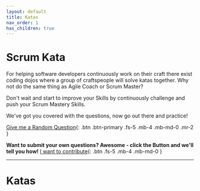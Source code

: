 ```yaml
---
layout: default
title: Katas
nav_order: 1
has_children: true
---
```


# Scrum Kata
For helping software developers continuously work on their craft there exist coding dojos where a group of craftspeople will solve katas together.
Why not do the same thing as Agile Coach or Scrum Master?

Don't wait and start to improve your Skills by continuously challenge and push your Scrum Mastery Skills.

We've got you covered with the questions, now go out there and practice!

[Give me a Random Question](/random.html){: .btn .btn-primary .fs-5 .mb-4 .mb-md-0 .mr-2 }


**Want to submit your own questions? Awesome - click the Button and we'll tell you how!**
[I want to contribute](/scrum-kata/contribute){: .btn .fs-5 .mb-4 .mb-md-0 }

---
# Katas
